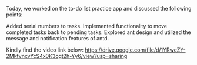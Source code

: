 Today, we worked on the to-do list practice app and discussed the following points:

Added serial numbers to tasks.
Implemented functionality to move completed tasks back to pending tasks.
Explored ant design and utilized the message and notification features of antd.

Kindly find the video link below:
https://drive.google.com/file/d/1YRweZY-2MkfvnxvYcS4x0K3cgt2h-Yy6/view?usp=sharing
